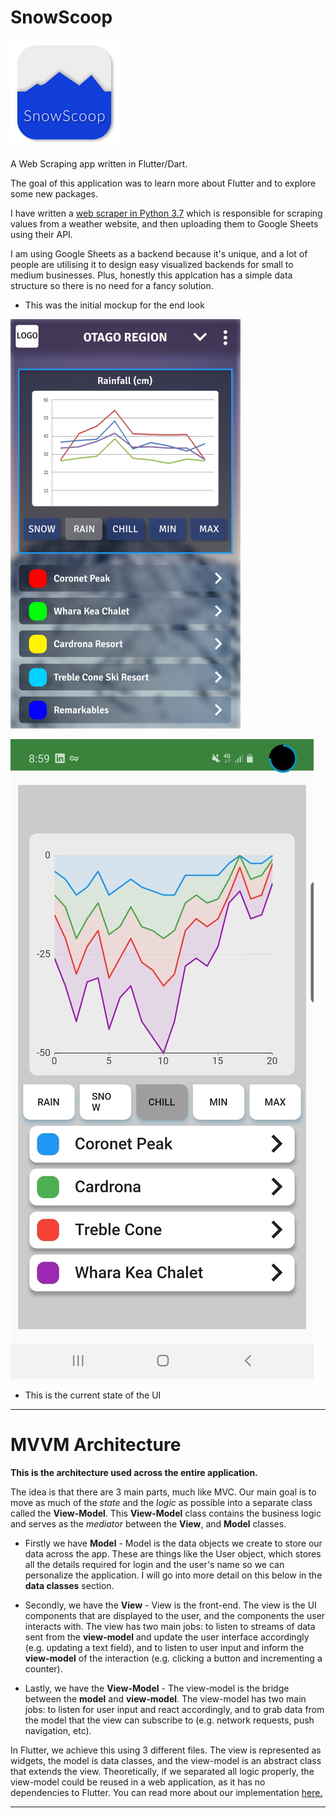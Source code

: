 # SnowScoop
![alt text](https://github.com/kerridge/snowscoop/blob/master/images/icon-2.png)

A Web Scraping app written in Flutter/Dart.

The goal of this application was to learn more about Flutter and to explore some new packages. 

I have written a [web scraper in Python 3.7](https://www.github.com/kerridge/pythonsheets) which is responsible for scraping values from a weather website, and then uploading them to Google Sheets using their API.

I am using Google Sheets as a backend because it's unique, and a lot of people are utilising it to design easy visualized backends for small to medium businesses. Plus, honestly this applcation has a simple data structure so there is no need for a fancy solution.


- This was the initial mockup for the end look


![alt text](https://github.com/kerridge/snowscoop/blob/master/images/phonr.png) 


![alt text](https://github.com/kerridge/snowscoop/blob/master/images/current.jpg)
- This is the current state of the UI
---
# MVVM Architecture
**This is the architecture used across the entire application.**

The idea is that there are 3 main parts, much like MVC. Our main goal is to move as much of the _state_ and the _logic_ as possible into a separate class called the **View-Model**. This **View-Model** class contains the business logic and serves as the _mediator_ between the **View**, and **Model** classes.

* Firstly we have **Model** - Model is the data objects we create to store our data across the app. These are things like the User object, which stores all the details required for login and the user's name so we can personalize the application. I will go into more detail on this below in the **data classes** section.

* Secondly, we have the **View** - View is the front-end. The view is the UI components that are displayed to the user, and the components the user interacts with. The view has two main jobs: to listen to streams of data sent from the **view-model** and update the user interface accordingly (e.g. updating a text field), and to listen to user input and inform the **view-model** of the interaction (e.g. clicking a button and incrementing a counter).

* Lastly, we have the **View-Model** - The view-model is the bridge between the **model** and **view-model**. The view-model has two main jobs: to listen for user input and react accordingly, and to grab data from the model that the view can subscribe to (e.g. network requests, push navigation, etc).

In Flutter, we achieve this using 3 different files. The view is represented as widgets, the model is data classes, and the view-model is an abstract class that extends the view. Theoretically, if we separated all logic properly, the view-model could be reused in a web application, as it has no dependencies to Flutter. You can read more about our implementation [here.](https://medium.com/flutter-community/easily-navigate-through-your-flutter-code-by-separating-view-and-view-model-240026191106)

---

